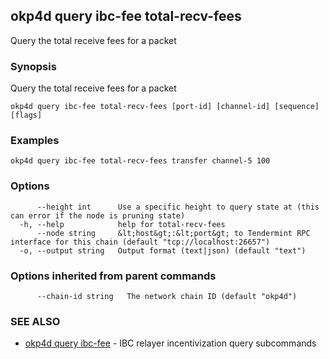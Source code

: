## okp4d query ibc-fee total-recv-fees

Query the total receive fees for a packet

### Synopsis

Query the total receive fees for a packet

```
okp4d query ibc-fee total-recv-fees [port-id] [channel-id] [sequence] [flags]
```

### Examples

```
okp4d query ibc-fee total-recv-fees transfer channel-5 100
```

### Options

```
      --height int      Use a specific height to query state at (this can error if the node is pruning state)
  -h, --help            help for total-recv-fees
      --node string     &lt;host&gt;:&lt;port&gt; to Tendermint RPC interface for this chain (default "tcp://localhost:26657")
  -o, --output string   Output format (text|json) (default "text")
```

### Options inherited from parent commands

```
      --chain-id string   The network chain ID (default "okp4d")
```

### SEE ALSO

* [okp4d query ibc-fee](okp4d_query_ibc-fee.md)	 - IBC relayer incentivization query subcommands

